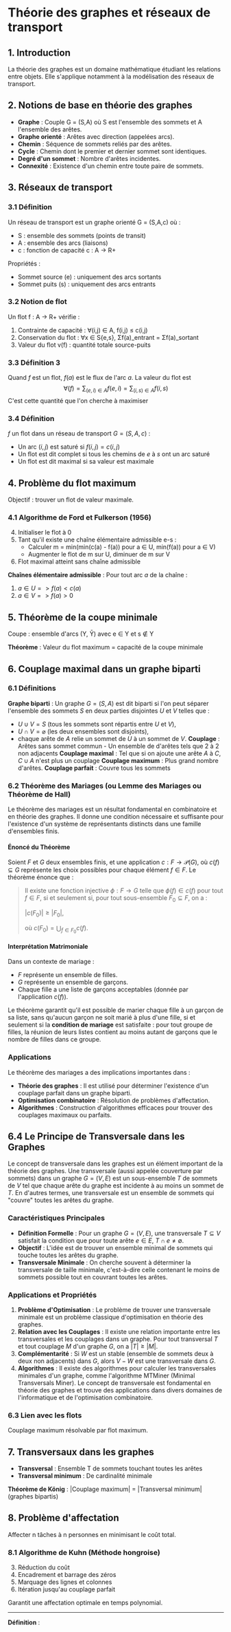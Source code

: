 # Théorie des graphes et réseaux de transport

## 1. Introduction

La théorie des graphes est un domaine mathématique étudiant les relations entre objets. Elle s'applique notamment à la modélisation des réseaux de transport.

## 2. Notions de base en théorie des graphes

- **Graphe** : Couple G = (S,A) où S est l'ensemble des sommets et A l'ensemble des arêtes.
- **Graphe orienté** : Arêtes avec direction (appelées arcs).
- **Chemin** : Séquence de sommets reliés par des arêtes.
- **Cycle** : Chemin dont le premier et dernier sommet sont identiques.
- **Degré d'un sommet** : Nombre d'arêtes incidentes.
- **Connexité** : Existence d'un chemin entre toute paire de sommets.

## 3. Réseaux de transport

### 3.1 Définition

Un réseau de transport est un graphe orienté G = (S,A,c) où :
- S : ensemble des sommets (points de transit)
- A : ensemble des arcs (liaisons)
- c : fonction de capacité c : A → R+

Propriétés :
- Sommet source (e) : uniquement des arcs sortants
- Sommet puits (s) : uniquement des arcs entrants

### 3.2 Notion de flot

Un flot f : A → R+ vérifie :
1. Contrainte de capacité : ∀(i,j) ∈ A, f(i,j) ≤ c(i,j)
2. Conservation du flot : ∀x ∈ S\{e,s}, Σf(a)_entrant = Σf(a)_sortant
3. Valeur du flot v(f) : quantité totale source-puits

### 3.3 Définition 3

Quand $f$ est un flot, $f(a)$ est le flux de l'arc $a$. La valeur du flot est $$\forall(f)=\sum_{(e, i)\in A}f(e, i)=\sum_{(i, s)\in A}f(i, s)$$
C'est cette quantité que l'on cherche à maximiser

### 3.4 Définition
$f$ un flot dans un réseau de transport $G=(S, A, c)$ :
- Un arc $(i, j)$ est saturé si $f(i, j) = c(i, j)$
- Un flot est dit complet si tous les chemins de $e$ à $s$ ont un arc saturé
- Un flot est dit maximal si sa valeur est maximale

## 4. Problème du flot maximum

Objectif : trouver un flot de valeur maximale.

### 4.1 Algorithme de Ford et Fulkerson (1956)

4. Initialiser le flot à 0
5. Tant qu'il existe une chaîne élémentaire admissible e-s :
   - Calculer m = min(min(c(a) - f(a)) pour a ∈ U, min(f(a)) pour a ∈ V)
   - Augmenter le flot de m sur U, diminuer de m sur V
6. Flot maximal atteint sans chaîne admissible

**Chaînes élémentaire admissible** : Pour tout arc $a$ de la chaîne :
1. $a\in U =>  f(a) < c(a)$ 
2. $a\in V => f(a) > 0$
## 5. Théorème de la coupe minimale

Coupe : ensemble d'arcs (Y, Ȳ) avec e ∈ Y et s ∉ Y

**Théorème** : Valeur du flot maximum = capacité de la coupe minimale

## 6. Couplage maximal dans un graphe biparti

### 6.1 Définitions

**Graphe biparti** : Un graphe $G = (S, A)$ est dit biparti si l'on peut séparer l'ensemble des sommets $S$ en deux parties disjointes $U$ et $V$ telles que :
- $U \cup V = S$ (tous les sommets sont répartis entre $U$ et $V$),
- $U \cap V = \varnothing$ (les deux ensembles sont disjoints),
- chaque arête de $A$ relie un sommet de $U$ à un sommet de $V$.
**Couplage** : Arêtes sans sommet commun - Un ensemble de d'arêtes tels que 2 à 2 non adjacents
**Couplage maximal** : Tel que si on ajoute une arête $A$ à $C$, $C \cup A$ n'est plus un couplage
**Couplage maximum** : Plus grand nombre d'arêtes. 
**Couplage parfait** : Couvre tous les sommets

### 6.2 Théorème des Mariages (ou Lemme des Mariages ou Théorème de Hall)

Le théorème des mariages est un résultat fondamental en combinatoire et en théorie des graphes. Il donne une condition nécessaire et suffisante pour l'existence d'un système de représentants distincts dans une famille d'ensembles finis.

#### Énoncé du Théorème

Soient $F$ et $G$ deux ensembles finis, et une application $c : F \to \mathcal{P}(G)$, où $c(f) \subseteq G$ représente les choix possibles pour chaque élément $f \in F$. Le théorème énonce que :

> Il existe une fonction injective $\phi : F \to G$ telle que $\phi(f) \in c(f)$ pour tout $f \in F$, si et seulement si, pour tout sous-ensemble $F_0 \subseteq F$, on a :
>
> $|c(F_0)| \geq |F_0|,$
>
> où $c(F_0) = \bigcup_{f \in F_0} c(f)$.

#### Interprétation Matrimoniale

Dans un contexte de mariage :

*   $F$ représente un ensemble de filles.
*   $G$ représente un ensemble de garçons.
*   Chaque fille a une liste de garçons acceptables (donnée par l'application $c(f)$).

Le théorème garantit qu'il est possible de marier chaque fille à un garçon de sa liste, sans qu'aucun garçon ne soit marié à plus d'une fille, si et seulement si la **condition de mariage** est satisfaite : pour tout groupe de filles, la réunion de leurs listes contient au moins autant de garçons que le nombre de filles dans ce groupe.

### Applications

Le théorème des mariages a des implications importantes dans :

*   **Théorie des graphes** : Il est utilisé pour déterminer l'existence d'un couplage parfait dans un graphe biparti.
*   **Optimisation combinatoire** : Résolution de problèmes d'affectation.
*   **Algorithmes** : Construction d'algorithmes efficaces pour trouver des couplages maximaux ou parfaits.

## 6.4 Le Principe de Transversale dans les Graphes

Le concept de transversale dans les graphes est un élément important de la théorie des graphes.
Une transversale (aussi appelée couverture par sommets) dans un graphe $G = (V, E)$ est un sous-ensemble $T$ de sommets de $V$ tel que chaque arête du graphe est incidente à au moins un sommet de $T$. En d'autres termes, une transversale est un ensemble de sommets qui "couvre" toutes les arêtes du graphe.

### Caractéristiques Principales
*   **Définition Formelle** : Pour un graphe $G = (V, E)$, une transversale $T \subseteq V$ satisfait la condition que pour toute arête $e \in E$, $T \cap e \neq \emptyset$.
*   **Objectif** : L'idée est de trouver un ensemble minimal de sommets qui touche toutes les arêtes du graphe.
*   **Transversale Minimale** : On cherche souvent à déterminer la transversale de taille minimale, c'est-à-dire celle contenant le moins de sommets possible tout en couvrant toutes les arêtes.
### Applications et Propriétés
1.  **Problème d'Optimisation** : Le problème de trouver une transversale minimale est un problème classique d'optimisation en théorie des graphes.
2.  **Relation avec les Couplages** : Il existe une relation importante entre les transversales et les couplages dans un graphe. Pour tout transversal $T$ et tout couplage $M$ d'un graphe $G$, on a $|T| \geq |M|$.
3.  **Complémentarité** : Si $W$ est un stable (ensemble de sommets deux à deux non adjacents) dans $G$, alors $V - W$ est une transversale dans $G$.
4.  **Algorithmes** : Il existe des algorithmes pour calculer les transversales minimales d'un graphe, comme l'algorithme MTMiner (Minimal Transversals Miner).
Le concept de transversale est fondamental en théorie des graphes et trouve des applications dans divers domaines de l'informatique et de l'optimisation combinatoire.

### 6.3 Lien avec les flots
Couplage maximum résolvable par flot maximum.

## 7. Transversaux dans les graphes

- **Transversal** : Ensemble T de sommets touchant toutes les arêtes
- **Transversal minimum** : De cardinalité minimale

**Théorème de König** : |Couplage maximum| = |Transversal minimum| (graphes bipartis)

## 8. Problème d'affectation

Affecter n tâches à n personnes en minimisant le coût total.

### 8.1 Algorithme de Kuhn (Méthode hongroise)

3. Réduction du coût
4. Encadrement et barrage des zéros
5. Marquage des lignes et colonnes
6. Itération jusqu'au couplage parfait

Garantit une affectation optimale en temps polynomial.

---

**Définition** : 
